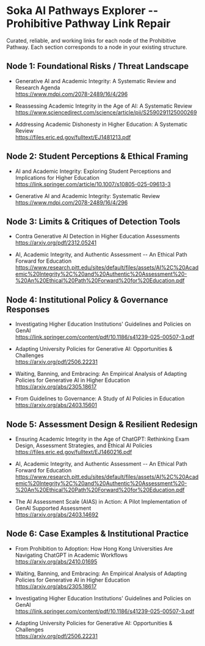 # Soka AI Pathways Explorer -- Prohibitive Pathway Link Repair

Curated, reliable, and working links for each node of the Prohibitive
Pathway. Each section corresponds to a node in your existing structure.

## Node 1: Foundational Risks / Threat Landscape

-   Generative AI and Academic Integrity: A Systematic Review and
    Research Agenda\
    https://www.mdpi.com/2078-2489/16/4/296

-   Reassessing Academic Integrity in the Age of AI: A Systematic
    Review\
    https://www.sciencedirect.com/science/article/pii/S2590291125000269

-   Addressing Academic Dishonesty in Higher Education: A Systematic
    Review\
    https://files.eric.ed.gov/fulltext/EJ1481213.pdf

## Node 2: Student Perceptions & Ethical Framing

-   AI and Academic Integrity: Exploring Student Perceptions and
    Implications for Higher Education\
    https://link.springer.com/article/10.1007/s10805-025-09613-3

-   Generative AI and Academic Integrity: Systematic Review\
    https://www.mdpi.com/2078-2489/16/4/296

## Node 3: Limits & Critiques of Detection Tools

-   Contra Generative AI Detection in Higher Education Assessments\
    https://arxiv.org/pdf/2312.05241

-   AI, Academic Integrity, and Authentic Assessment -- An Ethical Path
    Forward for Education\
    https://www.research.pitt.edu/sites/default/files/assets/AI%2C%20Academic%20Integrity%2C%20and%20Authentic%20Assessment%20-%20An%20Ethical%20Path%20Forward%20for%20Education.pdf

## Node 4: Institutional Policy & Governance Responses

-   Investigating Higher Education Institutions' Guidelines and Policies
    on GenAI\
    https://link.springer.com/content/pdf/10.1186/s41239-025-00507-3.pdf

-   Adapting University Policies for Generative AI: Opportunities &
    Challenges\
    https://arxiv.org/pdf/2506.22231

-   Waiting, Banning, and Embracing: An Empirical Analysis of Adapting
    Policies for Generative AI in Higher Education\
    https://arxiv.org/abs/2305.18617

-   From Guidelines to Governance: A Study of AI Policies in Education\
    https://arxiv.org/abs/2403.15601

## Node 5: Assessment Design & Resilient Redesign

-   Ensuring Academic Integrity in the Age of ChatGPT: Rethinking Exam
    Design, Assessment Strategies, and Ethical AI Policies\
    https://files.eric.ed.gov/fulltext/EJ1460216.pdf

-   AI, Academic Integrity, and Authentic Assessment -- An Ethical Path
    Forward for Education\
    https://www.research.pitt.edu/sites/default/files/assets/AI%2C%20Academic%20Integrity%2C%20and%20Authentic%20Assessment%20-%20An%20Ethical%20Path%20Forward%20for%20Education.pdf

-   The AI Assessment Scale (AIAS) in Action: A Pilot Implementation of
    GenAI Supported Assessment\
    https://arxiv.org/abs/2403.14692

## Node 6: Case Examples & Institutional Practice

-   From Prohibition to Adoption: How Hong Kong Universities Are
    Navigating ChatGPT in Academic Workflows\
    https://arxiv.org/abs/2410.01695

-   Waiting, Banning, and Embracing: An Empirical Analysis of Adapting
    Policies for Generative AI in Higher Education\
    https://arxiv.org/abs/2305.18617

-   Investigating Higher Education Institutions' Guidelines and Policies
    on GenAI\
    https://link.springer.com/content/pdf/10.1186/s41239-025-00507-3.pdf

-   Adapting University Policies for Generative AI: Opportunities &
    Challenges\
    https://arxiv.org/pdf/2506.22231
